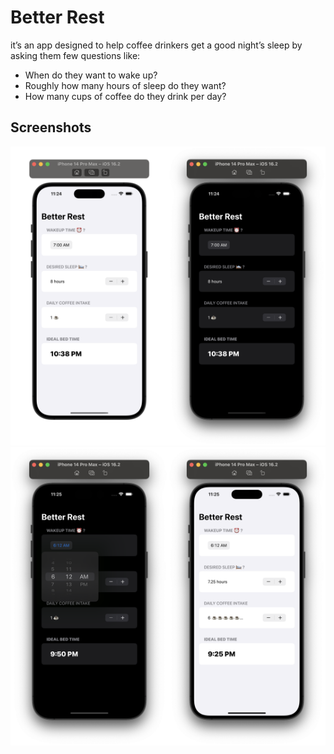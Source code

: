 
# Better Rest

it’s an app designed to help coffee drinkers get a good night’s sleep by asking them few questions like:

* When do they want to wake up?
* Roughly how many hours of sleep do they want?
* How many cups of coffee do they drink per day?


## Screenshots

<img src="Screenshots/ss1.png" width="50%" height="10%"><img src="Screenshots/ss2.png" width="50%" height="10%"><img src="Screenshots/ss3.png" width="50%" height="10%"><img src="Screenshots/ss4.png" width="50%" height="10%">


